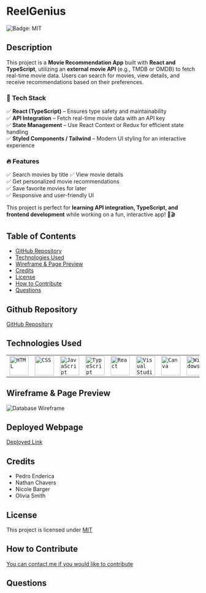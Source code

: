# ReelGenius

![Badge: MIT](https://img.shields.io/badge/License-MIT-blue.svg)

## Description

This project is a **Movie Recommendation App** built with **React and TypeScript**, utilizing an **external movie API** (e.g., TMDB or OMDB) to fetch real-time movie data. Users can search for movies, view details, and receive recommendations based on their preferences.

### 🚀 **Tech Stack**

✅ **React (TypeScript)** – Ensures type safety and maintainability  
✅ **API Integration** – Fetch real-time movie data with an API key  
✅ **State Management** – Use React Context or Redux for efficient state handling  
✅ **Styled Components / Tailwind** – Modern UI styling for an interactive experience

### 🔥 **Features**

✅ Search movies by title
✅ View movie details  
✅ Get personalized movie recommendations  
✅ Save favorite movies for later  
✅ Responsive and user-friendly UI

This project is perfect for **learning API integration, TypeScript, and frontend development** while working on a fun, interactive app! 🚀🎬

## Table of Contents

- [GitHub Repository](#github-repository)
- [Technologies Used](#technologies-used)
- [Wireframe & Page Preview](#Wireframe-&-Page-Preview)
- [Credits](#credits)
- [License](#license)
- [How to Contribute](#how-to-contribute)
- [Questions](#questions)

## Github Repository

[GitHub Repository](https://github.com/CodebyNicole-maker/ReelGenius)

## Technologies Used

<div >
	<table>
		<tr>
			<td><code><img width="50" src="https://raw.githubusercontent.com/marwin1991/profile-technology-icons/refs/heads/main/icons/html.png" alt="HTML" title="HTML"/></code></td>
			<td><code><img width="50" src="https://raw.githubusercontent.com/marwin1991/profile-technology-icons/refs/heads/main/icons/css.png" alt="CSS" title="CSS"/></code></td>
			<td><code><img width="50" src="https://raw.githubusercontent.com/marwin1991/profile-technology-icons/refs/heads/main/icons/javascript.png" alt="JavaScript" title="JavaScript"/></code></td>
   		<td><code><img width="50" src="https://raw.githubusercontent.com/marwin1991/profile-technology-icons/refs/heads/main/icons/typescript.png" alt="TypeScript" title="TypeScript"/></code></td>
			<td><code><img width="50" src="https://raw.githubusercontent.com/marwin1991/profile-technology-icons/refs/heads/main/icons/react.png" alt="React" title="React"/></code></td>
    	<td><code><img width="50" src="https://raw.githubusercontent.com/marwin1991/profile-technology-icons/refs/heads/main/icons/visual_studio_code.png" alt="Visual Studio Code" title="Visual Studio Code"/></code></td>
    	<td><code><img width="50" src="https://raw.githubusercontent.com/marwin1991/profile-technology-icons/refs/heads/main/icons/canva.png" alt="Canva" title="Canva"/></code></td>
    	<td><code><img width="50" src="https://raw.githubusercontent.com/marwin1991/profile-technology-icons/refs/heads/main/icons/windows.png" alt="Windows" title="Windows"/></code></td>
			<!-- <td><img width="50" src="/assets/tmdbLOGO.svg" alt="API" title="API"></td> -->
    	</tr>
    </table>

</div>

## Wireframe & Page Preview

![Database Wireframe](/assets/ss%20database%20wireframe.PNG)

<!-- ![portfolio about page](src/assets/portfolioaboutss.png) -->

<!-- <img src="./src/assets/portfolioresumess.PNG" alt="portfolio resume page"> -->

## Deployed Webpage

[Deployed Link](link)

## Credits

- Pedro Enderica
- Nathan Chavers
- Nicole Barger
- Olivia Smith

## License

This project is licensed under [MIT](https://opensource.org/licenses/MIT)

## How to Contribute

[You can contact me if you would like to contribute](https://github.com/CodebyNicole-maker/ReelGenius/wiki)

## Questions

<!-- If you have any questions regarding this project you can email me at, [ osmith5@kent.edu](mailto:osmith5@kent.edu) or go to my [Github](https://github.com/Liv-5) -->
